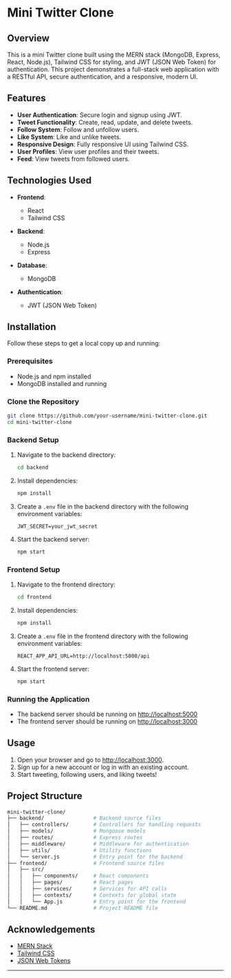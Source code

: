 # Mini Twitter Clone

## Overview

This is a mini Twitter clone built using the MERN stack (MongoDB, Express, React, Node.js), Tailwind CSS for styling, and JWT (JSON Web Token) for authentication. This project demonstrates a full-stack web application with a RESTful API, secure authentication, and a responsive, modern UI.

## Features

- **User Authentication**: Secure login and signup using JWT.
- **Tweet Functionality**: Create, read, update, and delete tweets.
- **Follow System**: Follow and unfollow users.
- **Like System**: Like and unlike tweets.
- **Responsive Design**: Fully responsive UI using Tailwind CSS.
- **User Profiles**: View user profiles and their tweets.
- **Feed**: View tweets from followed users.

## Technologies Used

- **Frontend**:
  - React
  - Tailwind CSS

- **Backend**:
  - Node.js
  - Express

- **Database**:
  - MongoDB

- **Authentication**:
  - JWT (JSON Web Token)

## Installation

Follow these steps to get a local copy up and running:

### Prerequisites

- Node.js and npm installed
- MongoDB installed and running

### Clone the Repository

```sh
git clone https://github.com/your-username/mini-twitter-clone.git
cd mini-twitter-clone
```

### Backend Setup

1. Navigate to the backend directory:
    ```sh
    cd backend
    ```

2. Install dependencies:
    ```sh
    npm install
    ```

3. Create a `.env` file in the backend directory with the following environment variables:
    ```env
    JWT_SECRET=your_jwt_secret
    ```

4. Start the backend server:
    ```sh
    npm start
    ```

### Frontend Setup

1. Navigate to the frontend directory:
    ```sh
    cd frontend
    ```

2. Install dependencies:
    ```sh
    npm install
    ```

3. Create a `.env` file in the frontend directory with the following environment variables:
    ```env
    REACT_APP_API_URL=http://localhost:5000/api
    ```

4. Start the frontend server:
    ```sh
    npm start
    ```

### Running the Application

- The backend server should be running on [http://localhost:5000](http://localhost:8080)
- The frontend server should be running on [http://localhost:3000](http://localhost:3000)

## Usage

1. Open your browser and go to [http://localhost:3000](http://localhost:3000).
2. Sign up for a new account or log in with an existing account.
3. Start tweeting, following users, and liking tweets!

## Project Structure

```sh
mini-twitter-clone/
├── backend/                # Backend source files
│   ├── controllers/        # Controllers for handling requests
│   ├── models/             # Mongoose models
│   ├── routes/             # Express routes
│   ├── middleware/         # Middleware for authentication
│   ├── utils/              # Utility functions
│   └── server.js           # Entry point for the backend
├── frontend/               # Frontend source files
│   ├── src/
│   │   ├── components/     # React components
│   │   ├── pages/          # React pages
│   │   ├── services/       # Services for API calls
│   │   ├── contexts/       # Contexts for global state
│   │   └── App.js          # Entry point for the frontend
└── README.md               # Project README file
```

## Acknowledgements

- [MERN Stack](https://www.mongodb.com/mern-stack)
- [Tailwind CSS](https://tailwindcss.com/)
- [JSON Web Tokens](https://jwt.io/)

---

